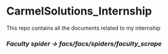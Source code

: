 # CarmelSolutions_Internship
This repo contains all the documents related to my internship
### *Faculty spider -> facs/facs/spiders/faculty_scrape*
